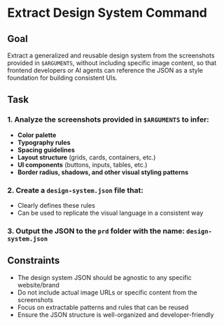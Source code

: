 # Extract Design System Command

## Goal
Extract a generalized and reusable design system from the screenshots provided in `$ARGUMENTS`, without including specific image content, so that frontend developers or AI agents can reference the JSON as a style foundation for building consistent UIs.

## Task

### 1. Analyze the screenshots provided in `$ARGUMENTS` to infer:
   - **Color palette**
   - **Typography rules**
   - **Spacing guidelines**
   - **Layout structure** (grids, cards, containers, etc.)
   - **UI components** (buttons, inputs, tables, etc.)
   - **Border radius, shadows, and other visual styling patterns**

### 2. Create a `design-system.json` file that:
   - Clearly defines these rules
   - Can be used to replicate the visual language in a consistent way

### 3. Output the JSON to the `prd` folder with the name: `design-system.json`

## Constraints
- The design system JSON should be agnostic to any specific website/brand
- Do not include actual image URLs or specific content from the screenshots
- Focus on extractable patterns and rules that can be reused
- Ensure the JSON structure is well-organized and developer-friendly
